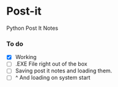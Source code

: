 # Post-it
 Python Post It Notes

### To do
- [X] Working
- [ ] .EXE File right out of the box
- [ ] Saving post it notes and loading them.
- [ ] ^ And loading on system start